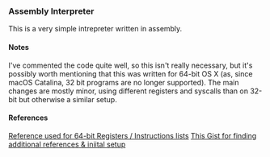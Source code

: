 ### Assembly Interpreter

This is a very simple intrepreter written in assembly.

#### Notes

I've commented the code quite well, so this isn't really necessary, but it's possibly worth mentioning that this was written for 64-bit OS X (as, since macOS Catalina, 32 bit programs are no longer supported). The main changes are mostly minor, using different registers and syscalls than on 32-bit but otherwise a similar setup.

#### References

[Reference used for 64-bit Registers / Instructions lists](https://wiki.cdot.senecacollege.ca/wiki/X86_64_Register_and_Instruction_Quick_Start)
[This Gist for finding additional references & iniital setup](https://gist.github.com/FiloSottile/7125822)
